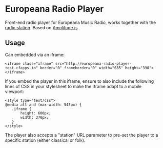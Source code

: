 Europeana Radio Player
======
Front-end radio player for Europeana Music Radio, works together with the [radio station](https://github.com/europeana/radio-station). Based on [Amplitude.js](https://github.com/521dimensions/amplitudejs).

Usage
------
Can embedded via an iframe:
~~~~
<iframe class="iframe" src="http://europeana-radio-player-test.cfapps.io" border="0" frameborder="0" width="635" height="390"></iframe>
~~~~

If you embed the player in this iframe, ensure to also include the following lines of CSS in your stylesheet to make the iframe adapt to a mobile viewport:
~~~~
<style type="text/css">
@media all and (max-width: 545px) {
   .iframe {
       height: 600px;
       width: 370px;
   }
</style>
~~~~

The player also accepts a "station" URL parameter to pre-set the player to a specific station (either classical or folk).
